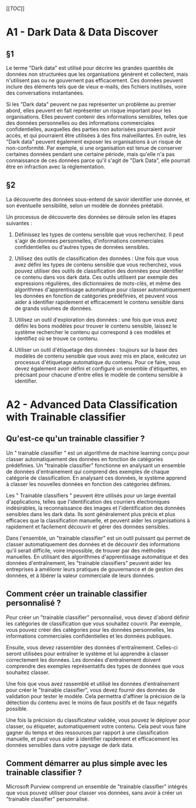 [[_TOC_]]

# A1 - Dark Data & Data Discover
## §1
Le terme "Dark data" est utilisé pour décrire les grandes quantités de données non structurées que les organisations génèrent et collectent, mais n'utilisent pas ou ne gouvernent pas efficacement. Ces données peuvent inclure des éléments tels que de vieux e-mails, des fichiers inutilisés, voire des conversations instantanées.

Si les "Dark data" peuvent ne pas représenter un problème au premier abord, elles peuvent en fait représenter un risque important pour les organisations. Elles peuvent contenir des informations sensibles, telles que des données personnelles ou des informations commerciales confidentielles, auxquelles des parties non autorisées pourraient avoir accès, et qui pourraient être utilisées à des fins malveillantes. En outre, les "Dark data" peuvent également exposer les organisations à un risque de non-conformité.
Par exemple, si une organisation est tenue de conserver certaines données pendant une certaine période, mais qu'elle n'a pas connaissance de ces données parce qu'il s'agit de "Dark Data", elle pourrait être en infraction avec la réglementation.

## §2
La découverte des données sous-entend de savoir identifier une donnée, et son éventuelle sensibilité, selon un modèle de données préétabli.

Un processus de découverte des données se déroule selon les étapes suivantes :

1. Définissez les types de contenu sensible que vous recherchez. Il peut s'agir de données personnelles, d'informations commerciales confidentielles ou d'autres types de données sensibles.

2. Utilisez des outils de classification des données : Une fois que vous avez défini les types de contenu sensible que vous recherchez, vous pouvez utiliser des outils de classification des données pour identifier ce contenu dans vos dark data. Ces outils utilisent par exemple des expressions régulières, des dictionnaires de mots-clés, et même des algorithmes d'apprentissage automatique pour classer automatiquement les données en fonction de catégories prédéfinies, et peuvent vous aider à identifier rapidement et efficacement le contenu sensible dans de grands volumes de données.

3. Utilisez un outil d'exploration des données : une fois que vous avez défini les bons modèles pour trouver le contenu sensible, laissez le système rechercher le contenu qui correspond à ces modèles et identifiez où se trouve ce contenu.

4. Utiliser un outil d'étiquetage des données : toujours sur la base des modèles de contenu sensible que vous avez mis en place, exécutez un processus d'étiquetage automatique du contenu. Pour ce faire, vous devez également avoir défini et configuré un ensemble d'étiquettes, en précisant pour chacune d'entre elles le modèle de contenu sensible à identifier.

# A2 - Advanced Data Classification with Trainable classifier
## Qu'est-ce qu'un trainable classifier ?
Un " trainable classifier " est un algorithme de machine learning conçu pour classer automatiquement des données en fonction de catégories prédéfinies. Un "trainable classifier" fonctionne en analysant un ensemble de données d'entrainement qui comprend des exemples de chaque catégorie de classification. En analysant ces données, le système apprend à classer les nouvelles données en fonction des catégories définies.

Les " Trainable classifiers " peuvent être utilisés pour un large éventail d'applications, telles que l'identification des courriers électroniques indésirables, la reconnaissance des images et l'identification des données sensibles dans les dark data. Ils sont généralement plus précis et plus efficaces que la classification manuelle, et peuvent aider les organisations à rapidement et facilement découvrir et gérer des données sensibles.

Dans l'ensemble, un "trainable classifier" est un outil puissant qui permet de classer automatiquement des données et de découvrir des informations qu'il serait difficile, voire impossible, de trouver par des méthodes manuelles. En utilisant des algorithmes d'apprentissage automatique et des données d'entraînement, les "trainable classifiers" peuvent aider les entreprises à améliorer leurs pratiques de gouvernance et de gestion des données, et à libérer la valeur commerciale de leurs données.

## Comment créer un trainable classifier personnalisé ?
Pour créer un "trainable classifier" personnalisé, vous devez d'abord définir les catégories de classification que vous souhaitez couvrir. Par exemple, vous pouvez créer des catégories pour les données personnelles, les informations commerciales confidentielles et les données publiques.

Ensuite, vous devez rassembler des données d'entraînement. Celles-ci seront utilisées pour entraîner le système et lui apprendre à classer correctement les données. Les données d'entraînement doivent comprendre des exemples représentatifs des types de données que vous souhaitez classer.

Une fois que vous avez rassemblé et utilisé les données d'entraînement pour créer le "trainable classifier", vous devez fournir des données de validation pour tester le modèle. Cela permettra d'affiner la précision de la détection du contenu avec le moins de faux positifs et de faux négatifs possible.

Une fois la précision du classificateur validée, vous pouvez le déployer pour classer, ou étiqueter, automatiquement votre contenu. Cela peut vous faire gagner du temps et des ressources par rapport à une classification manuelle, et peut vous aider à identifier rapidement et efficacement les données sensibles dans votre paysage de dark data.

## Comment démarrer au plus simple avec les trainable classifier ?
Microsoft Purview comprend un ensemble de "trainable classifier" intégrés que vous pouvez utiliser pour classer vos données, sans avoir à créer un "trainable classifier" personnalisé.

